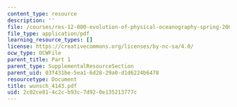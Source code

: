 ```yaml
---
content_type: resource
description: ''
file: /courses/res-12-000-evolution-of-physical-oceanography-spring-2007/2c02ce814c2cb93c7d920e135213777c_wunsch_4143.pdf
file_type: application/pdf
learning_resource_types: []
license: https://creativecommons.org/licenses/by-nc-sa/4.0/
ocw_type: OCWFile
parent_title: Part 1
parent_type: SupplementalResourceSection
parent_uid: 03f431be-5ea1-6d28-29a0-d1d6224b6478
resourcetype: Document
title: wunsch_4143.pdf
uid: 2c02ce81-4c2c-b93c-7d92-0e135213777c
---
```

